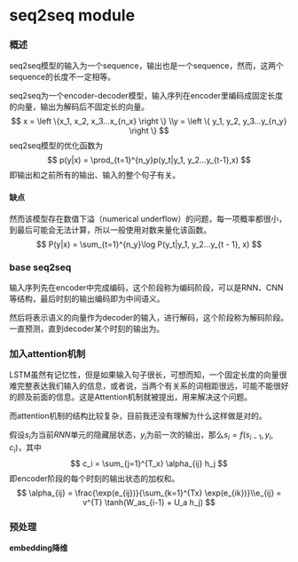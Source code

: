# seq2seq module

### 概述

seq2seq模型的输入为一个sequence，输出也是一个sequence，然而，这两个sequence的长度不一定相等。

seq2seq为一个encoder-decoder模型，输入序列在encoder里编码成固定长度的向量，输出为解码后不固定长的向量。
$$
x = \left \{x_1, x_2, x_3...x_{n_x} \right \} \\y = \left \{ y_1, y_2, y_3...y_{n_y} \right \}
$$
seq2seq模型的优化函数为
$$
p(y|x) = \prod_{t=1}^{n_y}p(y_t|y_1, y_2...y_{t-1},x)
$$
即输出和之前所有的输出、输入的整个句子有关。

#### 缺点

然而该模型存在数值下溢（numerical underflow）的问题，每一项概率都很小，到最后可能会无法计算，所以一般使用对数来量化该函数。
$$
P(y|x) = \sum_{t=1}^{n_y}\log P(y_t|y_1, y_2...y_{t - 1}, x)
$$

### base seq2seq

输入序列先在encoder中完成编码，这个阶段称为编码阶段，可以是RNN、CNN等结构，最后时刻的输出编码即为中间语义。

然后将表示语义的向量作为decoder的输入，进行解码，这个阶段称为解码阶段。一直预测，直到decoder某个时刻的输出为<END>。

### 加入attention机制

LSTM虽然有记忆性，但是如果输入句子很长，可想而知，一个固定长度的向量很难完整表达我们输入的信息，或者说，当两个有关系的词相距很远，可能不能很好的顾及前面的信息。这是Attention机制就被提出，用来解决这个问题。

而attention机制的结构比较复杂，目前我还没有理解为什么这样做是对的。

假设$s_i$为当前$RNN$单元的隐藏层状态，$y_i$为前一次的输出，那么$s_i = f(s_{i-1}, y_i, c_i)$，其中
$$
c_i = \sum_{j=1}^{T_x} \alpha_{ij} h_j
$$
即encoder阶段的每个时刻的输出状态的加权和。
$$
\alpha_{ij} = \frac{\exp(e_{ij})}{\sum_{k=1}^{Tx} \exp(e_{ik})}\\e_{ij} = v^{T} \tanh(W_as_{i-1} + U_a h_j)
$$

### 预处理

**embedding降维**

